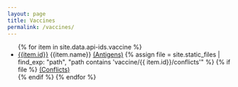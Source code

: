 ```yaml
---
layout: page
title: Vaccines
permalink: /vaccines/
---
```


<ul class="col2">
    {% for item in site.data.api-ids.vaccine %}
        <li><a href="vaccine/{{ item.id }}" | relative_url>{{item.id}}</a> {{item.name}}
        <a href="vaccine/{{ item.id }}/antigens" | relative_url>(Antigens)</a> 
        {% assign file = site.static_files | find_exp: "path", "path contains 'vaccine/{{ item.id}}/conflicts'" %}
        {% if file %}
            <a href="{{ file.path }} | relative_url">(Conflicts)</a> </li>
        {% endif %}
    {% endfor %}
</ul>